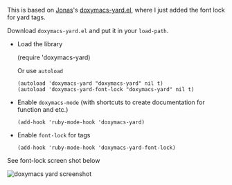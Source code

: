 This is based on [Jonas](http://www.emacswiki.org/emacs/JonasBernoulli)'s
[doxymacs-yard.el](http://www.emacswiki.org/emacs/doxymacs-yard.el), where I
just added the font lock for yard tags.


Download `doxymacs-yard.el` and put it in your `load-path`.

- Load the library

     (require 'doxymacs-yard)
  
  Or use `autoload`

      (autoload 'doxymacs-yard "doxymacs-yard" nil t)
      (autoload 'doxymacs-yard-font-lock "doxymacs-yard" nil t)

- Enable `doxymacs-mode` (with shortcuts to create documentation for function
  and etc.)
  
      (add-hook 'ruby-mode-hook 'doxymacs-yard)
      
- Enable `font-lock` for tags

      (add-hook 'ruby-mode-hook 'doxymacs-yard-font-lock)


See font-lock screen shot below

![doxymacs yard screenshot](http://img806.imageshack.us/img806/1953/selection2011121401.png)